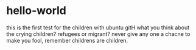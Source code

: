 # hello-world
this is the first test for the children with ubuntu gitH
what you think about the crying children? refugees or migrant?
never give any one a chacne to make you fool, remember childrens are children.
